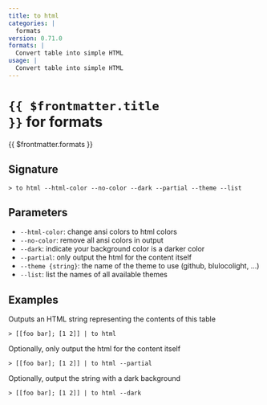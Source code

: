 ```yaml
---
title: to html
categories: |
  formats
version: 0.71.0
formats: |
  Convert table into simple HTML
usage: |
  Convert table into simple HTML
---
```


# <code>{{ $frontmatter.title }}</code> for formats

<div class='command-title'>{{ $frontmatter.formats }}</div>

## Signature

```> to html --html-color --no-color --dark --partial --theme --list```

## Parameters

 -  `--html-color`: change ansi colors to html colors
 -  `--no-color`: remove all ansi colors in output
 -  `--dark`: indicate your background color is a darker color
 -  `--partial`: only output the html for the content itself
 -  `--theme {string}`: the name of the theme to use (github, blulocolight, ...)
 -  `--list`: list the names of all available themes

## Examples

Outputs an  HTML string representing the contents of this table
```shell
> [[foo bar]; [1 2]] | to html
```

Optionally, only output the html for the content itself
```shell
> [[foo bar]; [1 2]] | to html --partial
```

Optionally, output the string with a dark background
```shell
> [[foo bar]; [1 2]] | to html --dark
```
